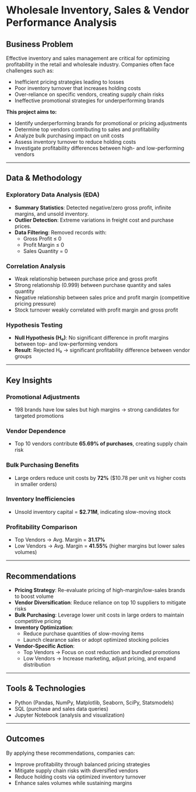 # Wholesale Inventory, Sales & Vendor Performance Analysis

## Business Problem
Effective inventory and sales management are critical for optimizing profitability in the retail and wholesale industry. Companies often face challenges such as:
- Inefficient pricing strategies leading to losses  
- Poor inventory turnover that increases holding costs  
- Over-reliance on specific vendors, creating supply chain risks  
- Ineffective promotional strategies for underperforming brands  

**This project aims to:**
- Identify underperforming brands for promotional or pricing adjustments  
- Determine top vendors contributing to sales and profitability  
- Analyze bulk purchasing impact on unit costs  
- Assess inventory turnover to reduce holding costs  
- Investigate profitability differences between high- and low-performing vendors  

---

## Data & Methodology

### Exploratory Data Analysis (EDA)
- **Summary Statistics**: Detected negative/zero gross profit, infinite margins, and unsold inventory.  
- **Outlier Detection**: Extreme variations in freight cost and purchase prices.  
- **Data Filtering**: Removed records with:  
  - Gross Profit ≤ 0  
  - Profit Margin ≤ 0  
  - Sales Quantity = 0  

### Correlation Analysis
- Weak relationship between purchase price and gross profit  
- Strong relationship (0.999) between purchase quantity and sales quantity  
- Negative relationship between sales price and profit margin (competitive pricing pressure)  
- Stock turnover weakly correlated with profit margin and gross profit  

### Hypothesis Testing
- **Null Hypothesis (H₀)**: No significant difference in profit margins between top- and low-performing vendors  
- **Result**: Rejected H₀ → significant profitability difference between vendor groups  

---

## Key Insights

### Promotional Adjustments
- 198 brands have low sales but high margins → strong candidates for targeted promotions  

### Vendor Dependence
- Top 10 vendors contribute **65.69% of purchases**, creating supply chain risk  

### Bulk Purchasing Benefits
- Large orders reduce unit costs by **72%** ($10.78 per unit vs higher costs in smaller orders)  

### Inventory Inefficiencies
- Unsold inventory capital = **$2.71M**, indicating slow-moving stock  

### Profitability Comparison
- Top Vendors → Avg. Margin = **31.17%**  
- Low Vendors → Avg. Margin = **41.55%** (higher margins but lower sales volumes)  

---

## Recommendations
- **Pricing Strategy**: Re-evaluate pricing of high-margin/low-sales brands to boost volume  
- **Vendor Diversification**: Reduce reliance on top 10 suppliers to mitigate risks  
- **Bulk Purchasing**: Leverage lower unit costs in large orders to maintain competitive pricing  
- **Inventory Optimization**:  
  - Reduce purchase quantities of slow-moving items  
  - Launch clearance sales or adopt optimized stocking policies  
- **Vendor-Specific Action**:  
  - Top Vendors → Focus on cost reduction and bundled promotions  
  - Low Vendors → Increase marketing, adjust pricing, and expand distribution  

---

## Tools & Technologies
- Python (Pandas, NumPy, Matplotlib, Seaborn, SciPy, Statsmodels)  
- SQL (purchase and sales data queries)  
- Jupyter Notebook (analysis and visualization)  

---

## Outcomes
By applying these recommendations, companies can:  
- Improve profitability through balanced pricing strategies  
- Mitigate supply chain risks with diversified vendors  
- Reduce holding costs via optimized inventory turnover  
- Enhance sales volumes while sustaining margins  
